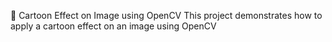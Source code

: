 🎨 Cartoon Effect on Image using OpenCV
This project demonstrates how to apply a cartoon  effect  on an image using OpenCV 

